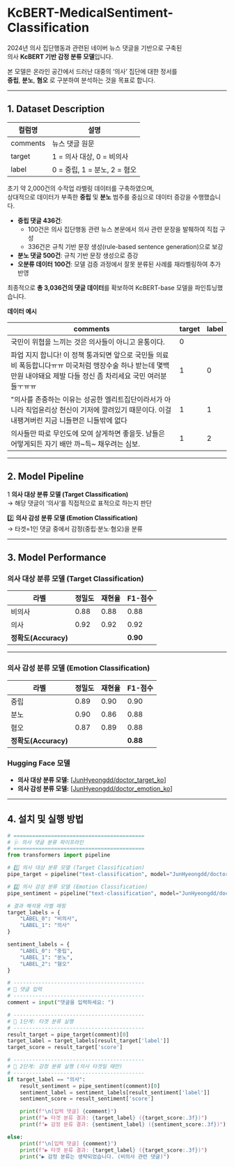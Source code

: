 # KcBERT-MedicalSentiment-Classification

2024년 의사 집단행동과 관련된 네이버 뉴스 댓글을 기반으로 구축된  
의사 **KcBERT 기반 감정 분류 모델**입니다.  

본 모델은 온라인 공간에서 드러난 대중의 ‘의사’ 집단에 대한 정서를  
**중립**, **분노**, **혐오** 로 구분하여 분석하는 것을 목표로 합니다.

---

## 1. Dataset Description

| 컬럼명 | 설명 |
|--------|------|
| comments | 뉴스 댓글 원문 |
| target | 1 = 의사 대상, 0 = 비의사 |
| label | 0 = 중립, 1 = 분노, 2 = 혐오 |

초기 약 2,000건의 수작업 라벨링 데이터를 구축하였으며,  
상대적으로 데이터가 부족한 **중립** 및 **분노** 범주를 중심으로 데이터 증강을 수행했습니다.  
- **중립 댓글 436건**:  
  - 100건은 의사 집단행동 관련 뉴스 본문에서 의사 관련 문장을 발췌하여 직접 구성  
  - 336건은 규칙 기반 문장 생성(rule-based sentence generation)으로 보강  
- **분노 댓글 500건**: 규칙 기반 문장 생성으로 증강  
- **오분류 데이터 100건**: 모델 검증 과정에서 잘못 분류된 사례를 재라벨링하여 추가 반영  

최종적으로 **총 3,036건의 댓글 데이터**를 확보하여 KcBERT-base 모델을 파인튜닝했습니다.


**데이터 예시**

| comments | target | label |
|-----------|---------|--------|
| 국민이 위협을 느끼는 것은 의사들이 아니고 윤통이다. | 0 |  |
| 파업 지지 합니다! 이 정책 통과되면 앞으로 국민들 의료비 폭등합니다ㅠㅠ 미국처럼 맹장수술 하나 받는데 몇백만원 내야돼요 제발 다들 정신 좀 차리세요 국민 여러분들ㅜㅠㅠ | 1 | 0 |
| "의사를 존중하는 이유는 성공한 엘리트집단이라서가 아니라 직업윤리상 헌신이 기저에 깔려있기 때문이다. 이걸 내팽겨버린 지금 니들편은 니들밖에 없다 | 1 | 1 |
| 의사들만 따로 무인도에 모여 살게하면 좋을듯. 남들은 어떻게되든 자기 배만 까~득~ 채우려는 심보. | 1 | 2 |

---

## 2. Model Pipeline

1️ **의사 대상 분류 모델 (Target Classification)**  
   → 해당 댓글이 ‘의사’를 직접적으로 표적으로 하는지 판단  

2️⃣ **의사 감성 분류 모델 (Emotion Classification)**  
   → 타겟=1인 댓글 중에서 감정(중립·분노·혐오)을 분류  

---

## 3. Model Performance

### 의사 대상 분류 모델 (Target Classification)

| 라벨 | 정밀도 | 재현율 | F1-점수 |
|------|--------|--------|--------|
| 비의사 | 0.88 | 0.88 | 0.88 |
| 의사 | 0.92 | 0.92 | 0.92 |
| **정확도(Accuracy)** |  |  | **0.90** |

---

### 의사 감성 분류 모델 (Emotion Classification)

| 라벨 | 정밀도 | 재현율 | F1-점수 |
|------|--------|--------|--------|
| 중립 | 0.89 | 0.90 | 0.90 |
| 분노 | 0.90 | 0.86 | 0.88 |
| 혐오 | 0.87 | 0.89 | 0.88 |
| **정확도(Accuracy)** |  |  | **0.88** |



### Hugging Face 모델
- **의사 대상 분류 모델:** [[JunHyeongdd/doctor_target_ko](https://huggingface.co/JunHyeongdd/doctortargetmodel)]
- **의사 감성 분류 모델:** [[JunHyeongdd/doctor_emotion_ko](https://huggingface.co/JunHyeongdd/doctorsentimentmodel)]

---

## 4. 설치 및 실행 방법

```python
# ==========================================
# 🩺 의사 댓글 분류 파이프라인
# ==========================================
from transformers import pipeline

# 1️⃣ 의사 대상 분류 모델 (Target Classification)
pipe_target = pipeline("text-classification", model="JunHyeongdd/doctortargetmodel")

# 2️⃣ 의사 감성 분류 모델 (Emotion Classification)
pipe_sentiment = pipeline("text-classification", model="JunHyeongdd/doctorsentimentmodel")

# 결과 해석용 라벨 매핑
target_labels = {
    "LABEL_0": "비의사",
    "LABEL_1": "의사"
}

sentiment_labels = {
    "LABEL_0": "중립",
    "LABEL_1": "분노",
    "LABEL_2": "혐오"
}

# ------------------------------------------
# 🔹 댓글 입력
# ------------------------------------------
comment = input("댓글을 입력하세요: ")

# ------------------------------------------
# 🔹 1단계: 타겟 분류 실행
# ------------------------------------------
result_target = pipe_target(comment)[0]
target_label = target_labels[result_target['label']]
target_score = result_target['score']

# ------------------------------------------
# 🔹 2단계: 감정 분류 실행 (의사 타겟일 때만)
# ------------------------------------------
if target_label == "의사":
    result_sentiment = pipe_sentiment(comment)[0]
    sentiment_label = sentiment_labels[result_sentiment['label']]
    sentiment_score = result_sentiment['score']

    print(f"\n[입력 댓글] {comment}")
    print(f"▶ 타겟 분류 결과: {target_label} ({target_score:.3f})")
    print(f"▶ 감정 분류 결과: {sentiment_label} ({sentiment_score:.3f})")

else:
    print(f"\n[입력 댓글] {comment}")
    print(f"▶ 타겟 분류 결과: {target_label} ({target_score:.3f})")
    print("▶ 감정 분류는 생략되었습니다. (비의사 관련 댓글)")
